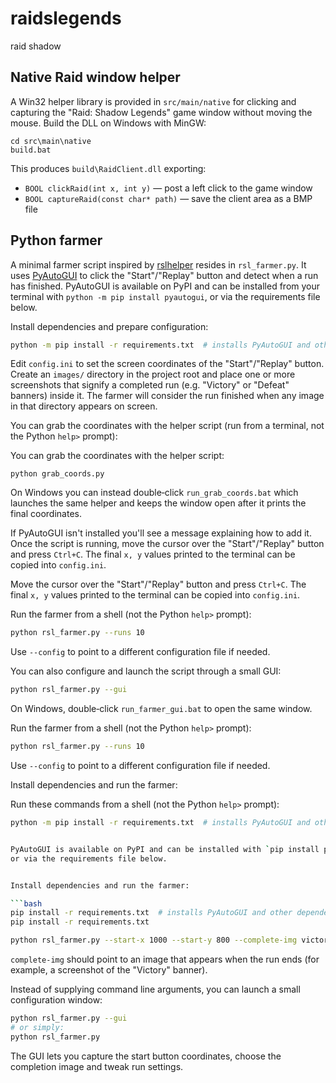 # raidslegends
raid shadow

## Native Raid window helper

A Win32 helper library is provided in `src/main/native` for clicking and
capturing the "Raid: Shadow Legends" game window without moving the mouse.
Build the DLL on Windows with MinGW:

```
cd src\main\native
build.bat
```

This produces `build\RaidClient.dll` exporting:

- `BOOL clickRaid(int x, int y)` — post a left click to the game window
- `BOOL captureRaid(const char* path)` — save the client area as a BMP file

## Python farmer

A minimal farmer script inspired by [rslhelper](https://github.com/KSPOG/rslhelper)
resides in `rsl_farmer.py`. It uses [PyAutoGUI](https://pyautogui.readthedocs.io/)
to click the "Start"/"Replay" button and detect when a run has finished.
PyAutoGUI is available on PyPI and can be installed from your terminal with
`python -m pip install pyautogui`, or via the requirements file below.

Install dependencies and prepare configuration:

```bash
python -m pip install -r requirements.txt  # installs PyAutoGUI and other dependencies
```

Edit `config.ini` to set the screen coordinates of the "Start"/"Replay" button.
Create an `images/` directory in the project root and place one or more screenshots
that signify a completed run (e.g. "Victory" or "Defeat" banners) inside it. The
farmer will consider the run finished when any image in that directory appears on screen.

You can grab the coordinates with the helper script (run from a terminal, not the
Python `help>` prompt):

You can grab the coordinates with the helper script:

```
python grab_coords.py
```

On Windows you can instead double‑click `run_grab_coords.bat` which launches the same
helper and keeps the window open after it prints the final coordinates.

If PyAutoGUI isn't installed you'll see a message explaining how to add it. Once the
script is running, move the cursor over the "Start"/"Replay" button and press
`Ctrl+C`. The final `x, y` values printed to the terminal can be copied into
`config.ini`.


Move the cursor over the "Start"/"Replay" button and press `Ctrl+C`. The final
`x, y` values printed to the terminal can be copied into `config.ini`.


Run the farmer from a shell (not the Python `help>` prompt):

```bash
python rsl_farmer.py --runs 10
```

Use `--config` to point to a different configuration file if needed.

You can also configure and launch the script through a small GUI:

```bash
python rsl_farmer.py --gui
```

On Windows, double‑click `run_farmer_gui.bat` to open the same window.


Run the farmer from a shell (not the Python `help>` prompt):

```bash
python rsl_farmer.py --runs 10
```

Use `--config` to point to a different configuration file if needed.


Install dependencies and run the farmer:

Run these commands from a shell (not the Python `help>` prompt):

```bash
python -m pip install -r requirements.txt  # installs PyAutoGUI and other dependencies


PyAutoGUI is available on PyPI and can be installed with `pip install pyautogui`
or via the requirements file below.


Install dependencies and run the farmer:

```bash
pip install -r requirements.txt  # installs PyAutoGUI and other dependencies
pip install -r requirements.txt

python rsl_farmer.py --start-x 1000 --start-y 800 --complete-img victory.png --runs 10
```

`complete-img` should point to an image that appears when the run ends (for example, a
screenshot of the "Victory" banner).

Instead of supplying command line arguments, you can launch a small
configuration window:

```bash
python rsl_farmer.py --gui
# or simply:
python rsl_farmer.py
```

The GUI lets you capture the start button coordinates, choose the completion
image and tweak run settings.


